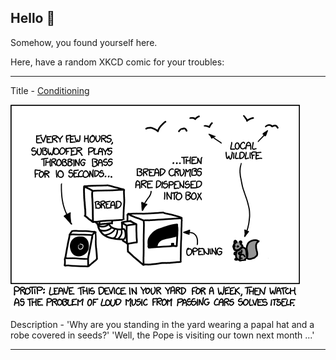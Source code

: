 ## Hello 👀

Somehow, you found yourself here.

Here, have a random XKCD comic for your troubles:

-----------------------------------

Title - [Conditioning](https://xkcd.com/1156)

![Conditioning](./random_comic.png)

Description - 'Why are you standing in the yard wearing a papal hat and a robe covered in seeds?' 'Well, the Pope is visiting our town next month ...'

-----------------------------------